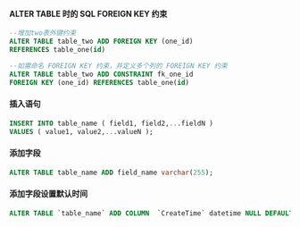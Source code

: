 #### ALTER TABLE 时的 SQL FOREIGN KEY 约束

```sql
--增加two表外键约束
ALTER TABLE table_two ADD FOREIGN KEY (one_id)
REFERENCES table_one(id)
```

```sql
--如需命名 FOREIGN KEY 约束，并定义多个列的 FOREIGN KEY 约束
ALTER TABLE table_two ADD CONSTRAINT fk_one_id
FOREIGN KEY (one_id) REFERENCES table_one(id)
```

#### 插入语句

```sql
INSERT INTO table_name ( field1, field2,...fieldN )
VALUES ( value1, value2,...valueN );
```

#### 添加字段

```sql
ALTER TABLE table_name ADD field_name varchar(255);
```

#### 添加字段设置默认时间

```sql
ALTER TABLE `table_name` ADD COLUMN  `CreateTime` datetime NULL DEFAULT CURRENT_TIMESTAMP COMMENT '创建时间' ;
```